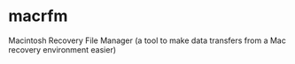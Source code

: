 # macrfm
Macintosh Recovery File Manager (a tool to make data transfers from a Mac recovery environment easier)
